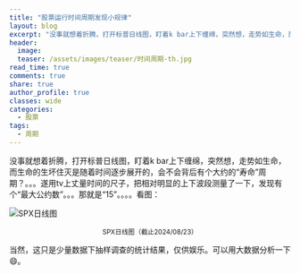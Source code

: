 ```yaml
---
title: "股票运行时间周期发现小规律"
layout: blog
excerpt: "没事就想着折腾，打开标普日线图，盯着k bar上下缠绵，突然想，走势如生命，而生命的生坏住灭是随着时间逐步展开的，会不会背后有个大约的“寿命”周期？"
header:
  image: 
  teaser: /assets/images/teaser/时间周期-th.jpg
read_time: true
comments: true
share: true
author_profile: true
classes: wide
categories:
  - 股票
tags:
  - 周期
---
```


没事就想着折腾，打开标普日线图，盯着k bar上下缠绵，突然想，走势如生命，而生命的生坏住灭是随着时间逐步展开的，会不会背后有个大约的“寿命”周期？。。。遂用tv上丈量时间的尺子，把相对明显的上下波段测量了一下，发现有个“最大公约数”。。。那就是“15”。。。。看图：

![SPX日线图](https://file.olim.in/img/2024/时间周期.jpg)
<small><center>SPX日线图（截止2024/08/23）</center></small>

当然，这只是少量数据下抽样调查的统计结果，仅供娱乐。可以用大数据分析一下😄。
